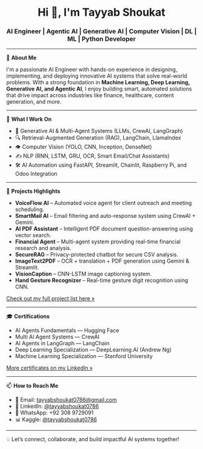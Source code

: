 <h1 align="center">Hi 👋, I'm Tayyab Shoukat</h1>
<h3 align="center">AI Engineer | Agentic AI | Generative AI | Computer Vision | DL | ML | Python Developer</h3>

---

🎯 **About Me**

I'm a passionate AI Engineer with hands-on experience in designing, implementing, and deploying innovative AI systems that solve real-world problems. With a strong foundation in **Machine Learning, Deep Learning, Generative AI, and Agentic AI**, I enjoy building smart, automated solutions that drive impact across industries like finance, healthcare, content generation, and more.

---

🧠 **What I Work On**

- 🤖 Generative AI & Multi-Agent Systems (LLMs, CrewAI, LangGraph)
- 🔍 Retrieval-Augmented Generation (RAG), LangChain, LlamaIndex
- 👁️ Computer Vision (YOLO, CNN, Inception, DenseNet)
- ✍️ NLP (RNN, LSTM, GRU, OCR, Smart Email/Chat Assistants)
- 🛠 AI Automation using FastAPI, Streamlit, Chainlit, Raspberry Pi, and Odoo Integration

---

🚀 **Projects Highlights**

- **VoiceFlow AI** – Automated voice agent for client outreach and meeting scheduling.
- **SmartMail AI** – Email filtering and auto-response system using CrewAI + Gemini.
- **AI PDF Assistant** – Intelligent PDF document question-answering using vector search.
- **Financial Agent** – Multi-agent system providing real-time financial research and analysis.
- **SecureRAG** – Privacy-protected chatbot for secure CSV analysis.
- **ImageText2PDF** – OCR + translation + PDF generation using Gemini & Streamlit.
- **VisionCaption** – CNN-LSTM image captioning system.
- **Hand Gesture Recognizer** – Real-time gesture digit recognition using CNN.

[Check out my full project list here »](https://www.linkedin.com/in/tayyabshoukat0786/)

---

🎓 **Certifications**

- AI Agents Fundamentals — Hugging Face  
- Multi AI Agent Systems — CrewAI  
- AI Agents in LangGraph — LangChain  
- Deep Learning Specialization — DeepLearning.AI (Andrew Ng)  
- Machine Learning Specialization — Stanford University  

[More certificates on my LinkedIn »](https://www.linkedin.com/in/tayyabshoukat0786/)

---

📫 **How to Reach Me**

- 📧 Email: tayyabshoukat0786@gmail.com  
- 💼 LinkedIn: [@tayyabshoukat0786](https://www.linkedin.com/in/tayyabshoukat0786/)  
- 📱 WhatsApp: +92 308 9729091  
- 📊 Kaggle: [@tayyabshoukat0786](https://www.kaggle.com/tayyabshoukat0786)  

---

💡 Let’s connect, collaborate, and build impactful AI systems together!

<!---
TayyabHussain79/TayyabHussain79 is a ✨ special ✨ repository because its `README.md` appears on your GitHub profile.
You can click the Preview link to take a look at your changes.
--->
